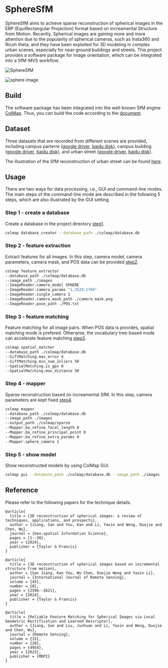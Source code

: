 # SphereSfM

SphereSfM aims to achieve sparse reconstruction of spherical images in the ERP (EquiRectangular Projection) format based on increamental Structure from Motion. 
Recently, Spherical images are gaining more and more attention due to the popularity of spherical cameras, such as Insta360 and Ricoh theta, and they have been exploited
for 3D modeling in complex urban scenes, especially for near-ground buildings and streets. This project provides a software package for image orientation, which can be
integrated into a SfM-MVS workflow.

![SphereSfM](https://github.com/json87/SphereSfM/blob/main/doc/spheresfm.jpg)

![sphere image](https://github.com/json87/SphereSfM/blob/main/doc/sphere%20image.jpg)

## Build

The software package has been integrated into the well-known SfM engine [ColMap](https://github.com/colmap/colmap). Thus, you can build the code according to the [document](https://colmap.github.io/).

## Dataset

Three datasets that are recorded from different scenes are provided, including campus parterre ([google driver](https://drive.google.com/file/d/1KB1uk9wEUvEGVnFOwcrw4r_KxUk711eb/view?usp=drive_link), [baidu disk](https://pan.baidu.com/s/1C259Ygf_lJHd5iT-gmJWGA?pwd=5cqb)), campus building ([google driver](https://drive.google.com/file/d/17HfwXxuU-Q-tzZtlsroGa-ZibepAT0-a/view?usp=drive_link), [baidu disk](https://pan.baidu.com/s/1r_41WPs4R1wV2ow1rmgabw?pwd=olxy)), and urban street ([google driver](https://drive.google.com/file/d/1Tmm7_7153ybi1mhzGUe2L8j_r1ho-UJf/view?usp=drive_link), [baidu disk](https://pan.baidu.com/s/1YcNiCH7oWSA4EW_x5epAsQ?pwd=sis5)). 

The illustration of the SfM reconstruction of urban street can be found [here](https://www.dropbox.com/s/pq8zv8hrljmbp6q/SphereSfM%2002.webm?dl=0).

## Usage

There are two ways for data processing, i.e., GUI and command-line modes.
The main steps of the command-line mode are described in the following 5 steps, which are also illustrated by the GUI setting.

### Step 1 - create a database

Create a database in the project directory [step1](https://github.com/json87/SphereSfM/blob/main/doc/step1.jpg).

```sh
colmap database_creator --database_path ./colmap/database.db
```

### Step 2 - feature extraction

Extract features for all images. In this step, camera model, camera parameters, camera mask, and POS data can be provided [step2](https://github.com/json87/SphereSfM/blob/main/doc/step2.jpg).

```sh
colmap feature_extractor 
--database_path ./colmap/database.db 
--image_path ./images 
--ImageReader.camera_model SPHERE 
--ImageReader.camera_params "1,3520,1760" 
--ImageReader.single_camera 1 
--ImageReader.camera_mask_path ./camera_mask.png 
--ImageReader.pose_path ./POS.txt
```

### Step 3 - feature matching

Feature matching for all image pairs. When POS data is provides, spatial matching mode is prefered. Otherwise, the vocabulary tree-based mode can accelerate feature matching [step3](https://github.com/json87/SphereSfM/blob/main/doc/step3.jpg).

```sh
colmap spatial_matcher 
--database_path ./colmap/database.db 
--SiftMatching.max_error 4 
--SiftMatching.min_num_inliers 50 
--SpatialMatching.is_gps 0 
--SpatialMatching.max_distance 50
```

### Step 4 - mapper

Sparse reconstruction based on increamental SfM. In this step, camera parameters are kept fixed [step4](https://github.com/json87/SphereSfM/blob/main/doc/step4.jpg).

```sh
colmap mapper 
--database_path ./colmap/database.db 
--image_path ./images 
--output_path ./colmap/sparse 
--Mapper.ba_refine_focal_length 0 
--Mapper.ba_refine_principal_point 0 
--Mapper.ba_refine_extra_params 0 
--Mapper.sphere_camera 1
```

### Step 5 - show model

Show reconstructed models by using ColMap GUI.

```sh
colmap gui --database_path ./colmap/database.db --image_path ./images --import_path ./colmap/sparse/0
```

## Reference

Please refer to the following papers for the technique details.

```
@article{
  title = {3D reconstruction of spherical images: a review of techniques, applications, and prospects},
  author = {Jiang, San and You, Kan and Li, Yaxin and Weng, Duojie and Chen, Wu},
  journal = {Geo-spatial Information Science},
  pages = {1--30},
  year = {2024},
  publisher = {Taylor & Francis}
}

@article{
  title = {3D reconstruction of spherical images based on incremental structure from motion},
  author = {San Jiang, Kan You, Wu Chen, Duojie Weng and Yaxin Li},
  journal = {International Journal of Remote Sensing},
  volume = {45},
  number = {8},
  pages = {2596--2621},
  year = {2024},
  publisher = {Taylor & Francis}
}

@article{
  title = {Reliable Feature Matching for Spherical Images via Local Geometric Rectification and Learned Descriptor},
  author = {Jiang, San and Liu, Junhuan and Li, Yaxin and Weng, Duojie and Chen, Wu},
  journal = {Remote Sensing},
  volume = {15},
  number = {20},
  pages = {4954},
  year = {2023},
  publisher = {MDPI}
}
```
